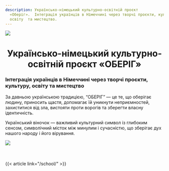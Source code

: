 ```yaml
---
description: Українсько-німецький культурно-освітній проєкт
  «Оберіг».  Інтеграція українців в Німеччині через творчі проєкти, культуру,
  освіту  та мистецтво.
---
```

![](https://res.cloudinary.com/dqzyy5upv/image/upload/v1741274386/IMG_3765_1_aalily.jpg)

<h1 align="center">Українсько-німецький культурно-освітній проєкт «ОБЕРІГ»</h1>

### Інтеграція українців в Німеччині через творчі проєкти, культуру, освіту  та мистецтво

За давньою українською традицією, “ОБЕРІГ” — це те, що оберігає людину, приносить щастя, допомагає їй уникнути неприємностей, захиститися від зла, вистояти проти ворогів та зберегти власну ідентичність.

Український віночок — важливий культурний символ із глибоким сенсом, символічний місток між минулим і сучасністю, що зберігає дух нашого народу і його вірування.



![](https://res.cloudinary.com/dqzyy5upv/image/upload/v1740741931/1_%D0%BF%D0%BE%D1%81%D1%82_11_page-0001_pxwzco.jpg)

<!-- Відступ -->

<div style="margin-bottom: 50px;"></div>

{{< article link="/school/" >}}
